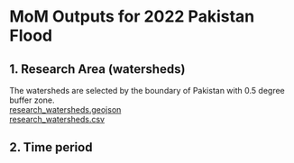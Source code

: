 # MoM Outputs for 2022 Pakistan Flood
## 1. Research Area (watersheds)
The watersheds are selected by the boundary of Pakistan with 0.5 degree buffer zone.  
[research_watersheds.geojson](research_watersheds.geojson)  
[research_watersheds.csv](research_watersheds.csv)
## 2. Time period
